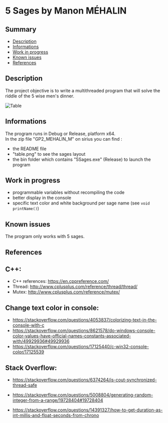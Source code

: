 # **5 Sages by Manon MÉHALIN**

## **Summary**

- [Description](##Description)
- [Informations](##Informations)
- [Work in progress](##Work%20in%20progress)
- [Known issues](##Known%20issues)
- [References](##References)

## **Description**

The project objective is to write a multithreaded program that will solve the riddle of the 5 wise men's dinner.

![Table](table.png "Sages layout")

## **Informations**

The program runs in Debug or Release, platform x64.  
In the zip file "GP2_MEHALIN_M" on sirius you can find :
- the README file
- "table.png" to see the sages layout
- the bin folder which contains "5Sages.exe" (Release) to launch the program

## **Work in progress**

- programmable variables without recompiling the code
- better display in the console
- specific text color and white background per sage name (see `void printName()`)

## **Known issues**

The program only works with 5 sages.

## **References**

C++:
---
- C++ references: https://en.cppreference.com/
- Thread: http://www.cplusplus.com/reference/thread/thread/
- Mutex: http://www.cplusplus.com/reference/mutex/

Change text color in console:
---
- https://stackoverflow.com/questions/4053837/colorizing-text-in-the-console-with-c
- https://stackoverflow.com/questions/8621578/do-windows-console-color-values-have-official-names-constants-associated-with/49929936#49929936
- https://stackoverflow.com/questions/17125440/c-win32-console-color/17125539

Stack Overflow:
---
- https://stackoverflow.com/questions/6374264/is-cout-synchronized-thread-safe

- https://stackoverflow.com/questions/5008804/generating-random-integer-from-a-range/19728404#19728404

- https://stackoverflow.com/questions/14391327/how-to-get-duration-as-int-millis-and-float-seconds-from-chrono